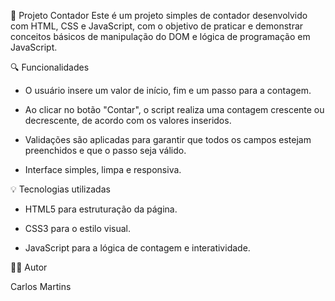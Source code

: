 🧮 Projeto Contador
Este é um projeto simples de contador desenvolvido com HTML, CSS e JavaScript, com o objetivo de praticar e demonstrar conceitos básicos de manipulação do DOM e lógica de programação em JavaScript.

🔍 Funcionalidades
- O usuário insere um valor de início, fim e um passo para a contagem.

- Ao clicar no botão "Contar", o script realiza uma contagem crescente ou decrescente, de acordo com os valores inseridos.

- Validações são aplicadas para garantir que todos os campos estejam preenchidos e que o passo seja válido.

- Interface simples, limpa e responsiva.

💡 Tecnologias utilizadas
- HTML5 para estruturação da página.

- CSS3 para o estilo visual.

- JavaScript para a lógica de contagem e interatividade.

👨‍💻 Autor

Carlos Martins
